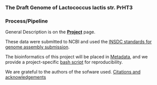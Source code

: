 ---
---

### The Draft Genome of Lactococcus lactis str. PrHT3

### Process/Pipeline

General Description is on the **[Project](/project.md)** page.

These data were submitted to NCBI and used the [INSDC standards for genome assembly submission](https://www.insdc.org/insdc-standards-genome-assembly-submission).

The bioinformatics of this project will be placed in [Metadata](/metadata.md), and we provide a project-specific [bash script](/lactoscript-only.sh) for reproducibility.

We are grateful to the authors of the sofware used. [Citations and acknowledgements](/citations.md)